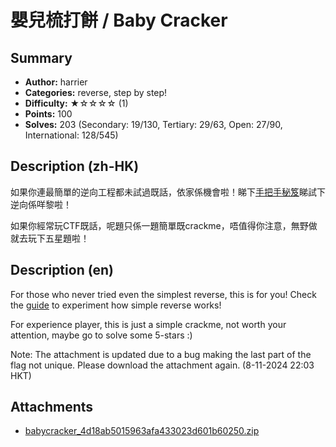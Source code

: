 嬰兒梳打餅 / Baby Cracker
===

## Summary

* **Author:** harrier
* **Categories:** reverse, step by step!
* **Difficulty:** ★☆☆☆☆ (1)
* **Points:** 100
* **Solves:** 203 (Secondary: 19/130, Tertiary: 29/63, Open: 27/90, International: 128/545)

## Description (zh-HK)

如果你連最簡單的逆向工程都未試過既話，依家係機會啦！睇下[手把手秘笈](https://hackmd.io/@blackb6a/hkcert-ctf-2024-i-zh-822c35d7b9267b73)睇試下逆向係咩黎啦！

如果你經常玩CTF既話，呢題只係一題簡單既crackme，唔值得你注意，無野做就去玩下五星題啦！

## Description (en)

For those who never tried even the simplest reverse, this is for you! Check the [guide](https://hackmd.io/@blackb6a/hkcert-ctf-2024-i-en-8381451153faac4a) to experiment how simple reverse works!

For experience player, this is just a simple crackme, not worth your attention, maybe go to solve some 5-stars :)

Note: The attachment is updated due to a bug making the last part of the flag not unique. Please download the attachment again. (8-11-2024 22:03 HKT)

## Attachments

- [babycracker_4d18ab5015963afa433023d601b60250.zip](https://github.com/blackb6a/hkcert-ctf-2024-challenges/releases/download/v1.0.0/babycracker_4d18ab5015963afa433023d601b60250.zip)




